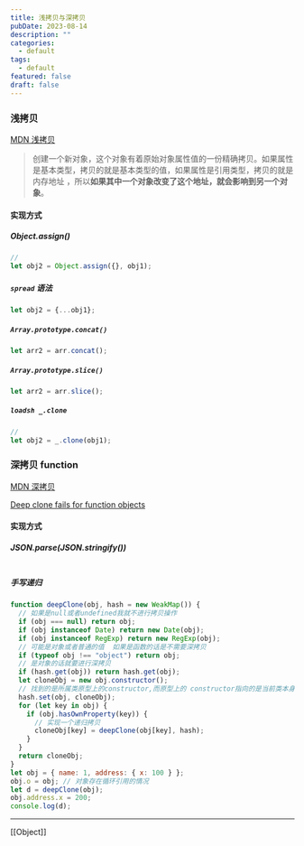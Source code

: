 ```yaml
---
title: 浅拷贝与深拷贝
pubDate: 2023-08-14
description: ""
categories:
  - default
tags:
  - default
featured: false
draft: false
---
```


### 浅拷贝

[MDN 浅拷贝](https://developer.mozilla.org/zh-CN/docs/Glossary/Shallow_copy)

> 创建一个新对象，这个对象有着原始对象属性值的一份精确拷贝。如果属性是基本类型，拷贝的就是基本类型的值，如果属性是引用类型，拷贝的就是内存地址 ，所以**如果其中一个对象改变了这个地址，就会影响到另一个对象**。

#### 实现方式

##### Object.assign()

```js
//
let obj2 = Object.assign({}, obj1);
```

##### `spread` 语法

```js
let obj2 = {...obj1};
```

##### `Array.prototype.concat()`

```js
let arr2 = arr.concat();
```

##### `Array.prototype.slice()`

```js
let arr2 = arr.slice();
```

##### `loadsh _.clone`

```js
//
let obj2 = _.clone(obj1);
```

### 深拷贝 function

[MDN 深拷贝](https://developer.mozilla.org/zh-CN/docs/Glossary/Deep_copy)

[Deep clone fails for function objects](https://github.com/lodash/lodash/issues/4610)

#### 实现方式

##### JSON.parse(JSON.stringify())

```js

```

##### 手写递归

```js
function deepClone(obj, hash = new WeakMap()) {
  // 如果是null或者undefined我就不进行拷贝操作
  if (obj === null) return obj;
  if (obj instanceof Date) return new Date(obj);
  if (obj instanceof RegExp) return new RegExp(obj);
  // 可能是对象或者普通的值  如果是函数的话是不需要深拷贝
  if (typeof obj !== "object") return obj;
  // 是对象的话就要进行深拷贝
  if (hash.get(obj)) return hash.get(obj);
  let cloneObj = new obj.constructor();
  // 找到的是所属类原型上的constructor,而原型上的 constructor指向的是当前类本身
  hash.set(obj, cloneObj);
  for (let key in obj) {
    if (obj.hasOwnProperty(key)) {
      // 实现一个递归拷贝
      cloneObj[key] = deepClone(obj[key], hash);
    }
  }
  return cloneObj;
}
let obj = { name: 1, address: { x: 100 } };
obj.o = obj; // 对象存在循环引用的情况
let d = deepClone(obj);
obj.address.x = 200;
console.log(d);
```

---

[[Object]]
